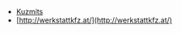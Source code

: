 * [Kuzmits](https://www.fleischerei-kuzmits.at/)
* [http://werkstattkfz.at/](http://werkstattkfz.at/)
